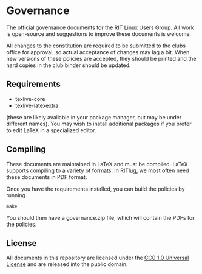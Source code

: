 Governance
==========

The official governance documents for the RIT Linux Users Group. All
work is open-source and suggestions to improve these documents is
welcome.

All changes to the constitution are required to be submitted to the clubs
office for approval, so actual acceptance of changes may lag a bit. When
new versions of these policies are accepted, they should be printed and
the hard copies in the club binder should be updated.

Requirements
-----------
* texlive-core
* texlive-latexextra

(these are likely available in your package manager, but may be under
different names). You may wish to install additional packages if you
prefer to edit LaTeX in a specialized editor.


Compiling
-----------
These documents are maintained in LaTeX and must be compiled. LaTeX supports
compiling to a variety of formats. In RITlug, we most often need these
documents in PDF format.

Once you have the requirements installed, you can build the policies by
running

`make`

You should then have a governance.zip file, which will contain the PDFs for
the policies.

License
-----------
All documents in this repository are licensed under the
[CC0 1.0 Universal License](https://creativecommons.org/publicdomain/zero/1.0/)
and are released into the public domain.
